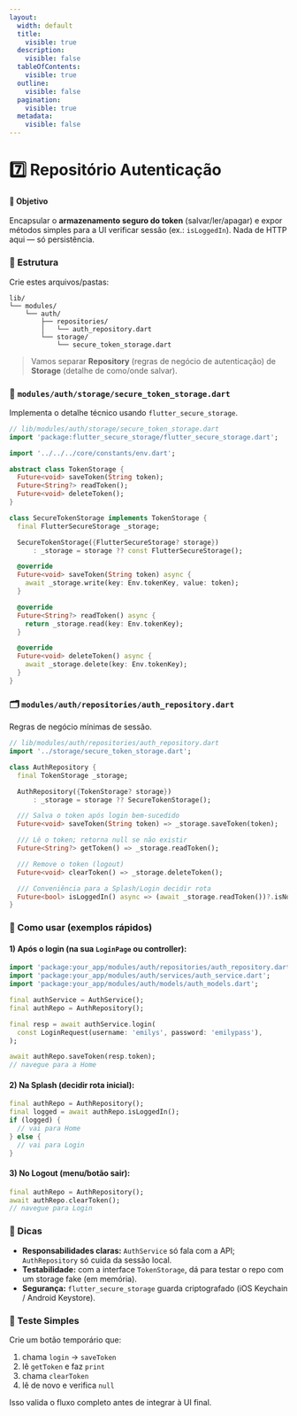 ```yaml
---
layout:
  width: default
  title:
    visible: true
  description:
    visible: false
  tableOfContents:
    visible: true
  outline:
    visible: false
  pagination:
    visible: true
  metadata:
    visible: false
---
```


# 7️⃣ Repositório Autenticação

#### 🎯 Objetivo

Encapsular o **armazenamento seguro do token** (salvar/ler/apagar) e expor métodos simples para a UI verificar sessão (ex.: `isLoggedIn`). Nada de HTTP aqui — só persistência.

### 📁 Estrutura&#x20;

Crie estes arquivos/pastas:

```
lib/
└── modules/
    └── auth/
        ├── repositories/
        │   └── auth_repository.dart
        └── storage/
            └── secure_token_storage.dart
```

> Vamos separar **Repository** (regras de negócio de autenticação) de **Storage** (detalhe de como/onde salvar).

### 🧳 `modules/auth/storage/secure_token_storage.dart`

Implementa o detalhe técnico usando `flutter_secure_storage`.

```dart
// lib/modules/auth/storage/secure_token_storage.dart
import 'package:flutter_secure_storage/flutter_secure_storage.dart';

import '../../../core/constants/env.dart';

abstract class TokenStorage {
  Future<void> saveToken(String token);
  Future<String?> readToken();
  Future<void> deleteToken();
}

class SecureTokenStorage implements TokenStorage {
  final FlutterSecureStorage _storage;

  SecureTokenStorage({FlutterSecureStorage? storage})
      : _storage = storage ?? const FlutterSecureStorage();

  @override
  Future<void> saveToken(String token) async {
    await _storage.write(key: Env.tokenKey, value: token);
  }

  @override
  Future<String?> readToken() async {
    return _storage.read(key: Env.tokenKey);
  }

  @override
  Future<void> deleteToken() async {
    await _storage.delete(key: Env.tokenKey);
  }
}
```

### 🗂️ `modules/auth/repositories/auth_repository.dart`

Regras de negócio mínimas de sessão.

```dart
// lib/modules/auth/repositories/auth_repository.dart
import '../storage/secure_token_storage.dart';

class AuthRepository {
  final TokenStorage _storage;

  AuthRepository({TokenStorage? storage})
      : _storage = storage ?? SecureTokenStorage();

  /// Salva o token após login bem-sucedido
  Future<void> saveToken(String token) => _storage.saveToken(token);

  /// Lê o token; retorna null se não existir
  Future<String?> getToken() => _storage.readToken();

  /// Remove o token (logout)
  Future<void> clearToken() => _storage.deleteToken();

  /// Conveniência para a Splash/Login decidir rota
  Future<bool> isLoggedIn() async => (await _storage.readToken())?.isNotEmpty == true;
}
```

### 🔌 Como usar (exemplos rápidos)

#### 1) Após o login (na sua `LoginPage` ou controller):

```dart
import 'package:your_app/modules/auth/repositories/auth_repository.dart';
import 'package:your_app/modules/auth/services/auth_service.dart';
import 'package:your_app/modules/auth/models/auth_models.dart';

final authService = AuthService();
final authRepo = AuthRepository();

final resp = await authService.login(
  const LoginRequest(username: 'emilys', password: 'emilypass'),
);

await authRepo.saveToken(resp.token);
// navegue para a Home
```

#### 2) Na Splash (decidir rota inicial):

```dart
final authRepo = AuthRepository();
final logged = await authRepo.isLoggedIn();
if (logged) {
  // vai para Home
} else {
  // vai para Login
}
```

#### 3) No Logout (menu/botão sair):

```dart
final authRepo = AuthRepository();
await authRepo.clearToken();
// navegue para Login
```

### 🧠 Dicas&#x20;

* **Responsabilidades claras:** `AuthService` só fala com a API; `AuthRepository` só cuida da sessão local.
* **Testabilidade:** com a interface `TokenStorage`, dá para testar o repo com um storage fake (em memória).
* **Segurança:** `flutter_secure_storage` guarda criptografado (iOS Keychain / Android Keystore).

### 🧪 Teste Simples

Crie um botão temporário que:

1. chama `login` → `saveToken`
2. lê `getToken` e faz `print`
3. chama `clearToken`
4. lê de novo e verifica `null`

Isso valida o fluxo completo antes de integrar à UI final.
